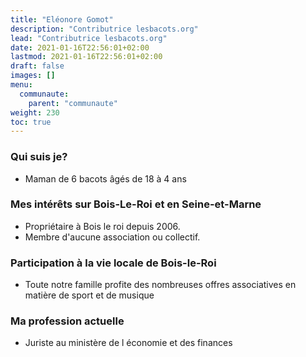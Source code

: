 ```yaml
---
title: "Eléonore Gomot"
description: "Contributrice lesbacots.org"
lead: "Contributrice lesbacots.org"
date: 2021-01-16T22:56:01+02:00
lastmod: 2021-01-16T22:56:01+02:00
draft: false
images: []
menu:
  communaute:
    parent: "communaute"
weight: 230
toc: true
---
```


### Qui suis je?

- Maman de 6 bacots âgés de 18 à 4 ans

### Mes intérêts sur Bois-Le-Roi et en Seine-et-Marne

- Propriétaire à Bois le roi depuis 2006.
- Membre d'aucune association ou collectif.

### Participation à la vie locale de Bois-le-Roi

- Toute notre famille profite des nombreuses offres associatives en matière de sport et de musique

### Ma profession actuelle

- Juriste au ministère de l économie et des finances
